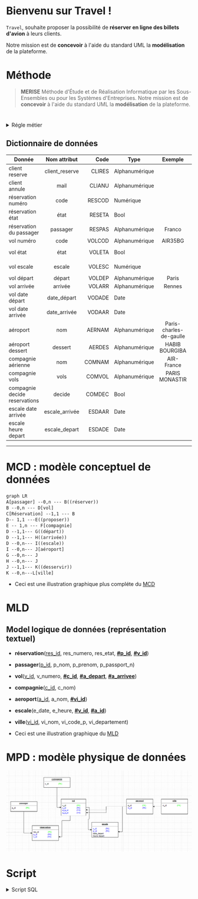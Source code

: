 <!-- - [Bienvenu sur Travel !] -->


# Bienvenu sur Travel !

`Travel`, souhaite proposer la possibilité de **réserver en ligne des billets d'avion** à leurs clients.

Notre mission est de **concevoir** à l'aide du standard UML la **modélisation** de la plateforme.
# Méthode
> **MERISE** Méthode d'Étude et de Réalisation Informatique par les Sous-Ensembles ou pour les Systèmes d'Entreprises.
> Notre mission est de **concevoir** à l'aide du standard UML la **modélisation** de la plateforme.
#

<details>
<summary>Régle métier</summary>
<br>

- Le client :
	- peut réserver un vol ou plusieurs vols
	- peut réserver pour d'autres passagers
	- peut annuler une ou plusieurs réservations


- Une Réservation :
	- peut être annulée ou confirmée
	- Une réservation concerne un seul vol et un seul passager.

- Un vol :
	- peut être ouvert ou fermé à la réservation
	- peut être annulé par la compagnie
	- peut avoir un ou plusieurs escale
	- a un aéroport de départ 
	- a un aéroport d’arrivée.
	- a un jour et une heure de départ
	- a un jour et une heure d’arrivée.

- Un aéroport :
	- dessert une ou plusieurs villes.

- Une compagnie : 
	- proposent différents vols.
	- ouvre les réservations.
	- ferme les réservations.

- Une escale : 
	- a une heure d'arrivée.
	- a une heure de départ.

</details>

## Dictionnaire de données
| Donnée                        |  Nom attribut  |   Code | Type           |         Exemple         |      Remarque      |
| ----------------------------- | :------------: | -----: | -------------- | :---------------------: | :----------------: |
| client reserve                | client_reserve | CLIRES | Alphanumérique |                         |                    |
| client annule                 |      mail      | CLIANU | Alphanumérique |                         |                    |
| réservation   numéro          |      code      | RESCOD | Numérique      |                         |                    |
| réservation  état             |      état      | RESETA | Bool           |                         |  fermé vs ouvert   |
| réservation  du passager      |    passager    | RESPAS | Alphanumérique |         Franco          |                    |
| vol numéro                    |      code      | VOLCOD | Alphanumérique |         AIR35BG         |                    |
| vol état                      |      état      | VOLETA | Bool           |                         | annulé vs maintenu |
| vol escale                    |     escale     | VOLESC | Numérique      |                         |   nombre escale    |
| vol départ                    |     départ     | VOLDEP | Alphanumérique |          Paris          |                    |
| vol arrivée                   |    arrivée     | VOLARR | Alphanumérique |         Rennes          |                    |
| vol date départ               |  date_départ   | VODADE | Date           |                         |                    |
| vol date arrivée              |  date_arrivée  | VODAAR | Date           |                         |                    |
| aéroport                      |      nom       | AERNAM | Alphanumérique | Paris-charles-de-gaulle |                    |
| aéroport dessert              |    dessert     | AERDES | Alphanumérique |     HABIB BOURGIBA      |                    |
| compagnie aérienne            |      nom       | COMNAM | Alphanumérique |       AIR-France        |                    |
| compagnie          vols       |      vols      | COMVOL | Alphanumérique |     PARIS  MONASTIR     |                    |
| compagnie decide reservations |     decide     | COMDEC | Bool           |                         |                    |
| escale date arrivée           | escale_arrivée | ESDAAR | Date           |                         |                    |
| escale heure depart           | escale_depart  | ESDADE | Date           |                         |                    |
****

# MCD : modèle conceptuel de données

```mermaid
graph LR
A[passager] --0,n --- B((réserver))
B --0,n --- D[vol]
C[Réservation] --1,1 --- B
D-- 1,1 ---E((proposer))
E -- 1,n --- F[compagnie]
D --1,1--- G((départ))
D --1,1--- H((arrivée))
D --0,n--- I((escale))
I --0,n--- J[aéroport]
G --0,n--- J
H --0,n--- J
J --1,1--- K((desservir))
K --0,n---L[ville]
```

- Ceci est une illustration graphique plus compléte du [MCD](mcd.png)

# MLD
## Model logique de données (représentation textuel)

- **réservation**(<ins>res_id</ins>, res_numero, res_etat, **<ins>#p_id</ins>**, **<ins>#v_id</ins>**)<br>
- **passager**(<ins>p_id</ins>, p_nom, p_prenom, p_passport_n)<br>
- **vol**(<ins>v_id</ins>, v_numero, **<ins>#c_id</ins>**, **<ins>#a_depart</ins>**, **<ins>#a_arrivee</ins>**)<br>
- **compagnie**(<ins>c_id</ins>, c_nom)<br>
- **aeroport**(<ins>a_id</ins>, a_nom, **<ins>#vi_id</ins>**)<br>
- **escale**(e_date, e_heure, **<ins>#v_id</ins>**, **<ins>#a_id</ins>**)<br>
- **ville**(<ins>vi_id</ins>, vi_nom, vi_code_p, vi_departement)<br>

- Ceci est une illustration graphique du [MLD](mld.png)

# MPD : modèle physique de données
![alt text](mpd.png)


# Script
<details>
<summary>Script SQL</summary>
<br>
CREATE TABLE compagnie(
   Id_compagnie COUNTER,
   nom VARCHAR(50) NOT NULL,
   PRIMARY KEY(Id_compagnie)
);

CREATE TABLE passager(
   Id_passager COUNTER,
   nom VARCHAR(50) NOT NULL,
   prenom VARCHAR(50) NOT NULL,
   passport_numéro INT NOT NULL,
   PRIMARY KEY(Id_passager),
   UNIQUE(passport_numéro)
);

CREATE TABLE ville(
   Id_ville COUNTER,
   nom VARCHAR(50) NOT NULL,
   code_postal INT NOT NULL,
   departement VARCHAR(50) NOT NULL,
   PRIMARY KEY(Id_ville)
);

CREATE TABLE aéroport(
   Id_aéroport COUNTER,
   nom VARCHAR(50) NOT NULL,
   Id_ville INT NOT NULL,
   PRIMARY KEY(Id_aéroport),
   FOREIGN KEY(Id_ville) REFERENCES ville(Id_ville)
);

CREATE TABLE vol(
   Id_vol COUNTER,
   numéro INT NOT NULL,
   Id_compagnie INT NOT NULL,
   Id_aéroport_arrivee INT NOT NULL,
   Id_aéroport_depart INT NOT NULL,
   PRIMARY KEY(Id_vol),
   UNIQUE(numéro),
   FOREIGN KEY(Id_compagnie) REFERENCES compagnie(Id_compagnie),
   FOREIGN KEY(Id_aéroport_arrivee) REFERENCES aéroport(Id_aéroport),
   FOREIGN KEY(Id_aéroport_depart) REFERENCES aéroport(Id_aéroport)
);

CREATE TABLE réservation(
   Id_réservation COUNTER,
   numéro INT NOT NULL,
   état LOGICAL NOT NULL,
   Id_vol INT NOT NULL,
   Id_passager INT NOT NULL,
   PRIMARY KEY(Id_réservation),
   UNIQUE(numéro),
   FOREIGN KEY(Id_vol) REFERENCES vol(Id_vol),
   FOREIGN KEY(Id_passager) REFERENCES passager(Id_passager)
);

CREATE TABLE escale(
   Id_vol INT,
   Id_aéroport INT,
   date_départ DATE NOT NULL,
   heure_départ TIME NOT NULL,
   PRIMARY KEY(Id_vol, Id_aéroport),
   FOREIGN KEY(Id_vol) REFERENCES vol(Id_vol),
   FOREIGN KEY(Id_aéroport) REFERENCES aéroport(Id_aéroport)
);
</details>